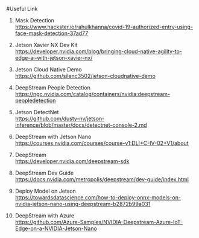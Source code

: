 #Useful Link  

1. Mask Detection  
https://www.hackster.io/rahulkhanna/covid-19-authorized-entry-using-face-mask-detection-37ad77  

2. Jetson Xavier NX Dev Kit  
https://developer.nvidia.com/blog/bringing-cloud-native-agility-to-edge-ai-with-jetson-xavier-nx/  

3. Jetson Cloud Native Demo  
https://github.com/silenc3502/jetson-cloudnative-demo  

4. DeepStream People Detection  
https://ngc.nvidia.com/catalog/containers/nvidia:deepstream-peopledetection  
5. Jetson DetectNet  
https://github.com/dusty-nv/jetson-inference/blob/master/docs/detectnet-console-2.md  

6. DeepStream with Jetson Nano  
https://courses.nvidia.com/courses/course-v1:DLI+C-IV-02+V1/about  

7. DeepStream  
https://developer.nvidia.com/deepstream-sdk  

8. DeepStream Dev Guide  
https://docs.nvidia.com/metropolis/deepstream/dev-guide/index.html  

9. Deploy Model on Jetson  
https://towardsdatascience.com/how-to-deploy-onnx-models-on-nvidia-jetson-nano-using-deepstream-b2872b99a031

10. DeepStream with Azure  
https://github.com/Azure-Samples/NVIDIA-Deepstream-Azure-IoT-Edge-on-a-NVIDIA-Jetson-Nano  
